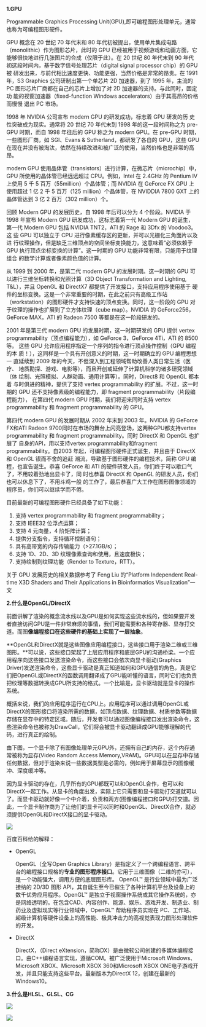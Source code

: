 **1.GPU**

Programmable Graphics Processing Unit(GPU),即可编程图形处理单元，通常也称为可编程图形硬件。

GPU 概念在 20 世纪 70 年代末和 80 年代初被提出，使用单片集成电路
（monolithic）作为图形芯片，此时的 GPU 已经被用于视频游戏和动画方面，它
能够很快地进行几张图片的合成（仅限于此）。在 20 世纪 80 年代末到 90 年代
初这段时间内，基于数字信号处理芯片（digital signal processor chip）的 GPU 被
研发出来，与前代相比速度更快、功能更强，当然价格是非常的昂贵。在 1991
年，S3 Graphics 公司研制出第一个单芯片 2D 加速器，到了 1995 年，主流的 PC
图形芯片厂商都在自己的芯片上增加了对 2D 加速器的支持。与此同时，固定功
能的视窗加速器（fixed-function Windows accelerators）由于其高昂的价格而慢慢
退出 PC 市场。

1998 年 NVIDIA 公司宣布 modern GPU 的研发成功，标志着 GPU 研发的历
史性突破成为现实。通常将 20 世纪 70 年代末到 1998 年的这一段时间称之为
pre-GPU 时期，而自 1998 年往后的 GPU 称之为 modern GPU。在 pre-GPU 时期，
一些图形厂商，如 SGI、Evans & Sutherland，都研发了各自的 GPU，这些 GPU
在现在并没有被淘汰，依然在持续改进和被广泛的使用，当然价格也是非常的高
昂。

modern GPU 使用晶体管（transistors）进行计算，在微芯片（microchip）中，GPU 所使用的晶体管已经远远超过 CPU。例如，Intel 在 2.4GHz 的 Pentium IV上使用 5 千 5 百万（55million）个晶体管；而 NVIDIA 在 GeForce FX GPU 上使用超过 1 亿 2 千 5 百万（125 million）个晶体管，在 NVIDDIA 7800 GXT 上的晶体管达到 3 亿 2 百万（302 million）个。

回顾 Modern GPU 的发展历史，自 1998 年后可以分为 4 个阶段。NVIDIA
于 1998 年宣布 Modern GPU 研发成功，这标志着第一代 Modern GPU 的诞生，
第一代 Modern GPU 包括 NVIDIA TNT2，ATI 的 Rage 和 3Dfx 的 Voodoo3。这
些 GPU 可以独立于 CPU 进行像素缓存区的更新，并可以光栅化三角面片以及进
行纹理操作，但是缺乏三维顶点的空间坐标变换能力，这意味着“必须依赖于GPU
执行顶点坐标变换的计算”。这一时期的 GPU 功能非常有限，只能用于纹理组合
的数学计算或者像素颜色值的计算。

从 1999 到 2000 年，是第二代 modern GPU 的发展时期。这一时期的 GPU
可以进行三维坐标转换和光照计算（3D Object Transformation and Lighting,
T&L），并且 OpenGL 和 DirectX7 都提供了开发接口，支持应用程序使用基于
硬件的坐标变换。这是一个非常重要的时期，在此之前只有高级工作站
（workstation）的图形硬件才支持快速的顶点变换。同时，这一阶段的 GPU 对
于纹理的操作也扩展到了立方体纹理（cube map）。NVIDIA 的 GeForce256，
GeForce MAX，ATI 的 Radeon 7500 等都是在这一阶段研发的。

2001 年是第三代 modern GPU 的发展时期，这一时期研发的 GPU 提供 vertex
programmability（顶点编程能力），如 GeForce 3，GeForce 4Ti，ATI 的 8500 等。
这些 GPU 允许应用程序指定一个序列的指令进行顶点操作控制（GPU 编程的本
质！），这同样是一个具有开创意义的时期，这一时期确立的 GPU 编程思想一
直延续到 2009 年的今天，不但深入到工程领域帮助改善人类日常生活（医疗、
地质勘探、游戏、电影等），而且开创或延伸了计算机科学的诸多研究领域 （体
绘制、光照模拟、人群动画、通用计算等）。同时，Direct8 和 OpenGL 都本着
与时俱进的精神，提供了支持 vertex programmability 的扩展。不过，这一时期的
GPU 还不支持像素级的编程能力，即 fragment programmability（片段编程能力），
在第四代 modern GPU 时期，我们将迎来同时支持 vertex programmability 和
fragment programmability 的 GPU。

第四代 modern GPU 的发展时期从 2002 年末到 2003 年。NVIDIA 的 GeForce
FX和ATI Radeon 9700同时在市场的舞台上闪亮登场，这两种GPU都支持vertex
programmability 和 fragment programmability。同时 DirectX 和 OpenGL 也扩展了
自身的API，用以支持vertex programmability和fragment programmability。自2003
年起，可编程图形硬件正式诞生，并且由于 DirectX 和 OpenGL 锲而不舍的追赶
潮流，导致基于图形硬件的编程技术，简称 GPU 编程，也宣告诞生。恭喜 GeForce
和 ATI 的硬件研发人员，你们终于可以歇口气了，不用较着劲地出显卡了，同
时也恭喜 DirectX 和 OpenGL 的研发人员，你们也可以休息下了，不用斗鸡一般
的工作了，最后恭喜广大工作在图形图像领域的程序员，你们可以继续学而不倦。

目前最新的可编程图形硬件已经具备了如下功能：

1. 支持 vertex programmability 和 fragment programmability；
2. 支持 IEEE32 位浮点运算；
3. 支持 4 元向量，4 阶矩阵计算；
4. 提供分支指令，支持循环控制语句；
5. 具有高带宽的内存传输能力（>27.1GB/s）；
6. 支持 1D、2D、3D 纹理像素查询和使用，且速度极快；
7. 支持绘制到纹理功能（Render to Texture，RTT）。

关于 GPU 发展历史的相关数据参考了 Feng Liu 的“Platform Independent
Real-time X3D Shaders and Their Applications in Bioinformatics Visualization”一文

**2.什么是OpenGL/DirectX**

前面讲解了渲染的概念流水线以及GPU是如何实现这些流水线的，但如果要开发者直接访问GPU是一件非常麻烦的事情，我们可能需要和各种寄存器、显存打交道。而图**像编程接口在这些硬件的基础上实现了一层抽象**。

**OpenGL和DirectX就是这些图像应用编程接口，这些接口用于渲染二维或三维图形。**可以说，这些接口架起了上层应用程序和底层GPU的沟通桥梁。一个应用程序向这些接口发送渲染命令，而这些接口会依次向显卡驱动(Graphics Driver)发送渲染命令，这些显卡驱动是真正知道如何和GPU通信的角色，真是它们把OpenGL或DirectX的函数调用翻译成了GPU能听懂的语言，同时它们也负责把纹理等数据转换成GPU所支持的格式。一个比喻是，显卡驱动就是显卡的操作系统。

概括来说，我们的应用程序运行在CPU上。应用程序可以通过调用OpenGL或DirectX的图形接口将渲染所需的数据，如顶点数据、纹理数据、材质参数等数据存储在显存中的特定区域。随后，开发者可以通过图像编程接口发出渲染命令，这些渲染命令也被称为DrawCall，它们将会被显卡驱动翻译成GPU能够理解的代码，进行真正的绘制。

由下图，一个显卡除了有图像处理单元GPU外，还拥有自己的内存，这个内存通常被称为显存(Video Random Access Memory,VRAM)。GPU可以在显存中存储任何数据，但对于渲染来说一些数据类型是必需的，例如用于屏幕显示的图像缓冲、深度缓冲等。

因为显卡驱动的存在，几乎所有的GPU都既可以和OpenGL合作，也可以和DirectX一起工作。从显卡的角度出发，实际上它只需要和显卡驱动打交道就可以了。而显卡驱动就好像一个中介着，负责和两方(图像编程接口和GPU)打交道。因此，一个显卡制作商为了让他们的显卡可以同时和OpenGL、DirectX合作，就必须提供OpenGL和DirectX接口的显卡驱动。

![](https://i.imgur.com/2Y1Wn5l.png)

百度百科给的解释：

- OpenGL 

	OpenGL（全写Open Graphics Library）是指定义了一个跨编程语言、跨平台的编程接口规格的**专业的图形程序接口**。它用于三维图像（二维的亦可），是一个功能强大，调用方便的底层图形库。
	OpenGL™ 是行业领域中最为广泛接纳的 2D/3D 图形 API，其自诞生至今已催生了各种计算机平台及设备上的数千优秀应用程序。OpenGL™ 是独立于视窗操作系统或其它操作系统的，亦是网络透明的。在包含CAD、内容创作、能源、娱乐、游戏开发、制造业、制药业及虚拟现实等行业领域中，OpenGL™ 帮助程序员实现在 PC、工作站、超级计算机等硬件设备上的高性能、极具冲击力的高视觉表现力图形处理软件的开发。

- DirectX

	DirectX，（Direct eXtension，简称DX）是由微软公司创建的多媒体编程接口。由C++编程语言实现，遵循COM。被广泛使用于Microsoft Windows、Microsoft XBOX、Microsoft XBOX 360和Microsoft XBOX ONE电子游戏开发，并且只能支持这些平台。最新版本为DirectX 12，创建在最新的Windows10。

**3.什么是HLSL、GLSL、CG**

![](https://i.imgur.com/UHq43h4.png)

![](https://i.imgur.com/EkovoxP.png)